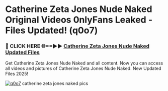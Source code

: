 # Catherine Zeta Jones Nude Naked Original Videos 0nlyFans Leaked - Files Updated! (q0o7)

<h3>🔴 CLICK HERE 🌐==►► <a href="https://tinyurl.com/up5wt9bj" rel="nofollow">Catherine Zeta Jones Nude Naked Updated Files</a></h3>

Get Catherine Zeta Jones Nude Naked and all content. Now you can access all videos and pictures of Catherine Zeta Jones Nude Naked. New Updated Files 2025!

[![q0o7](https://i.imgur.com/ABiUzMV.gif)](https://tinyurl.com/up5wt9bj)
catherine zeta jones naked pics